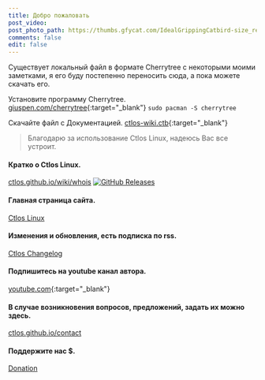 ```yaml
---
title: Добро пожаловать
post_video: 
post_photo_path: https://thumbs.gfycat.com/IdealGrippingCatbird-size_restricted.gif
comments: false
edit: false
---
```

Существует локальный файл в формате Cherrytree с некоторыми моими заметками, я его буду постепенно переносить сюда, а пока можете скачать его.

Установите программу Cherrytree. [giuspen.com/cherrytree](https://www.giuspen.com/cherrytree/#downl){:target="_blank"}
`sudo pacman -S cherrytree`

Скачайте файл с Документацией. [ctlos-wiki.ctb](https://mega.nz/#F!LMwFCbZZ!1BBO4jpZz92XEPyrEtxw3Q){:target="_blank"}

> Благодарю за использование Ctlos Linux, надеюсь Вас все устроит.

#### Кратко о Ctlos Linux.
[ctlos.github.io/wiki/whois](https://ctlos.github.io/wiki/whois)
[![GitHub Releases](https://img.shields.io/github/downloads/atom/atom/latest/total.svg?style=flat-square)](https://github.com/ctlos/ctlosiso)

#### Главная страница сайта.
[Ctlos Linux](https://ctlos.github.io)

#### Изменения и обновления, есть подписка по rss.
[Ctlos Changelog](https://ctlos.github.io/wiki/changelog)

#### Подпишитесь на youtube канал автора.
[youtube.com](https://youtube.com/channel/UCPCp_ZnMKEwYdnA_YfOZrZg?sub_confirmation=1){:target="_blank"}

#### В случае возникновения вопросов, предложений, задать их можно здесь.
[ctlos.github.io/contact](https://ctlos.github.io/contact)

#### Поддержите нас $.
[Donation](https://ctlos.github.io/donat)